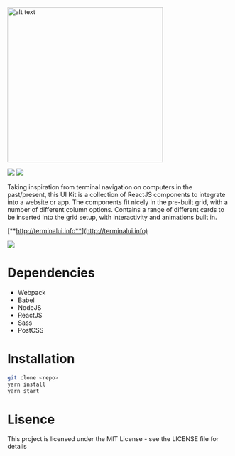 <img src="https://cdn.rawgit.com/brz0/terminal-ui/master/src/img/logo.svg" alt="alt text" width="350">

<img src="https://img.shields.io/npm/l/express.svg"> <img src="https://img.shields.io/david/strongloop/express.svg">

Taking inspiration from terminal navigation on computers in the past/present, this UI Kit is a collection of ReactJS components to integrate into a website or app. The components fit nicely in the pre-built grid, with a number of different column options. Contains a range of different cards to be inserted into the grid setup, with interactivity and animations built in.

[**http://terminalui.info**](http://terminalui.info)


<img src="https://goo.gl/CIDPkh">

# Dependencies

* Webpack
* Babel
* NodeJS
* ReactJS
* Sass
* PostCSS

# Installation

```bash
git clone <repo>
yarn install
yarn start
```

# Lisence

This project is licensed under the MIT License - see the LICENSE file for details
